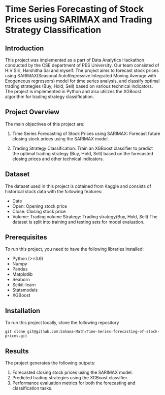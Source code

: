 # Time Series Forecasting of Stock Prices using SARIMAX and Trading Strategy Classification

## Introduction
This project was implemented as a part of Data Analytics Hackathon conducted by the CSE department of PES University. Our team consisted of H.V Siri, Harshitha Sai and myself. The project aims to forecast stock prices using SARIMAX(Seasonal AutoRegressive Integrated Moving Average with Exogeneous regressors) model for time series analysis, and classify optimal trading strategies (Buy, Hold, Sell) based on various technical indicators. The project is implemented in Python and also utilizes the XGBoost algorithm for trading strategy classification. 

## Project Overview
The main objectives of this project are:
  1. Time Series Forecasting of Stock Prices using SARIMAX:
     Forecast future closing stock prices using the SARIMAX model.

  2. Trading Strategy Classification:
     Train an XGBoost classifier to predict the optimal trading strategy (Buy, Hold, Sell) based on the forecasted closing prices and other technical indicators.

## Dataset
The dataset used in this project is obtained from Kaggle and consists of historical stock data with the following features:
  - Date
  - Open: Opening stock price
  - Close: Closing stock price
  - Volume: Trading volume
  Strategy: Trading strategy(Buy, Hold, Sell)
The dataset is split into training and testing sets for model evaluation.

## Prerequisites
To run this project, you need to have the following libraries installed:
  - Python (>=3.6)
  - Numpy
  - Pandas
  - Matplotlib
  - Seaborn
  - Scikit-learn
  - Statsmodels
  - XGBoost

## Installation
To run this project locally, clone the following repository
```
git clone git@github.com:Sahana-Math/Time-Series-forecasting-of-stock-prices.git
```

## Results
The project generates the following outputs:
  1. Forecasted closing stock prices using the SARIMAX model.
  2. Predicted trading strategies using the XGBoost classifier.
  3. Performance evaluation metrics for both the forecasting and classification tasks. 
